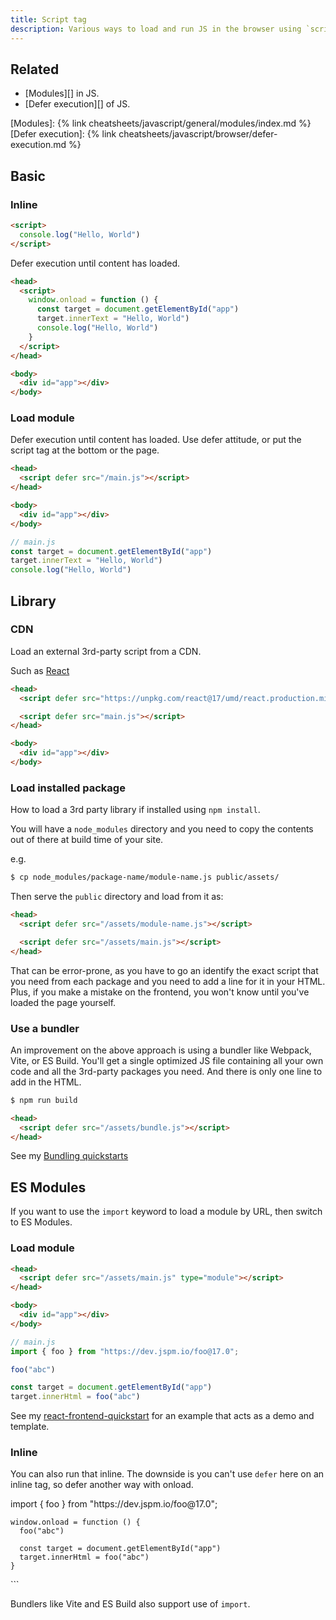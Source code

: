 ```yaml
---
title: Script tag
description: Various ways to load and run JS in the browser using `script` tags
---
```



## Related

- [Modules][] in JS.
- [Defer execution][] of JS.

[Modules]: {% link cheatsheets/javascript/general/modules/index.md %}
[Defer execution]: {% link cheatsheets/javascript/browser/defer-execution.md %}


## Basic

### Inline

```html
<script>
  console.log("Hello, World")
</script>
```

Defer execution until content has loaded.

```html
<head>
  <script>
    window.onload = function () {
      const target = document.getElementById("app")
      target.innerText = "Hello, World")
      console.log("Hello, World")
    }
  </script>
</head>

<body>
  <div id="app"></div>
</body>
```

### Load module

Defer execution until content has loaded. Use defer attitude, or put the script tag at the bottom or the page.

```html
<head>
  <script defer src="/main.js"></script>
</head>

<body>
  <div id="app"></div>
</body>
```

```javascript
// main.js
const target = document.getElementById("app")
target.innerText = "Hello, World")
console.log("Hello, World")
```


## Library

### CDN

Load an external 3rd-party script from a CDN.

Such as [React](https://reactjs.org/docs/cdn-links.html)

```html
<head>
  <script defer src="https://unpkg.com/react@17/umd/react.production.min.js"></script>

  <script defer src="main.js"></script>
</head>

<body>
  <div id="app"></div>
</body>
```

### Load installed package

How to load a 3rd party library if installed using `npm install`.

You will have a `node_modules` directory and you need to copy the contents out of there at build time of your site.

e.g.

```sh
$ cp node_modules/package-name/module-name.js public/assets/
```

Then serve the `public` directory and load from it as:

```html
<head>
  <script defer src="/assets/module-name.js"></script>

  <script defer src="/assets/main.js"></script>
</head>
```

That can be error-prone, as you have to go an identify the exact script that you need from each package and you need to add a line for it in your HTML. Plus, if you make a mistake on the frontend, you won't know until you've loaded the page yourself.

### Use a bundler

An improvement on the above approach is using a bundler like Webpack, Vite, or ES Build. You'll get a single optimized JS file containing all your own code and all the 3rd-party packages you need. And there is only one line to add in the HTML.

```sh
$ npm run build
```

```html
<head>
  <script defer src="/assets/bundle.js"></script>
</head>
```

See my [Bundling quickstarts](https://github.com/MichaelCurrin/javascript-bundling-quickstarts/tree/master/quickstarts)


## ES Modules

If you want to use the `import` keyword to load a module by URL, then switch to ES Modules.

### Load module

```html
<head>
  <script defer src="/assets/main.js" type="module"></script>
</head>

<body>
  <div id="app"></div>
</body>
```

```javascript
// main.js
import { foo } from "https://dev.jspm.io/foo@17.0";

foo("abc")

const target = document.getElementById("app")
target.innerHtml = foo("abc")
```

See my [react-frontend-quickstart](https://github.com/MichaelCurrin/react-frontend-quickstart) for an example that acts as a demo and template.

### Inline

You can also run that inline. The downside is you can't use `defer` here on an inline tag, so defer another way with onload.

<head>
  <script type="module"></script>
    import { foo } from "https://dev.jspm.io/foo@17.0";

    window.onload = function () {
      foo("abc")

      const target = document.getElementById("app")
      target.innerHtml = foo("abc")
    }
  </script>
</head>

<body>
  <div id="app"></div>
</body>
```

Bundlers like Vite and ES Build also support use of `import`.
